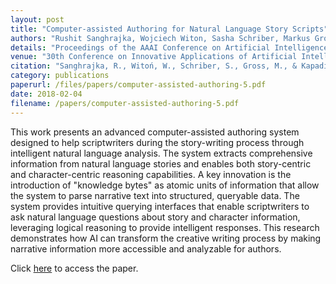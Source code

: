 ```yaml
---
layout: post
title: "Computer-assisted Authoring for Natural Language Story Scripts"
authors: "Rushit Sanghrajka, Wojciech Witon, Sasha Schriber, Markus Gross, and Mubbasir Kapadia"
details: "Proceedings of the AAAI Conference on Artificial Intelligence, 32(1), 2018."
venue: "30th Conference on Innovative Applications of Artificial Intelligence, IAAI-18"
citation: "Sanghrajka, R., Witoń, W., Schriber, S., Gross, M., & Kapadia, M. (2018). Computer-Assisted Authoring for Natural Language Story Scripts. Proceedings of the AAAI Conference on Artificial Intelligence, 32(1). https://doi.org/10.1609/aaai.v32i1.11420"
category: publications
paperurl: /files/papers/computer-assisted-authoring-5.pdf
date: 2018-02-04
filename: /papers/computer-assisted-authoring-5.pdf
---
```


This work presents an advanced computer-assisted authoring system designed to help scriptwriters during the story-writing process through intelligent natural language analysis. The system extracts comprehensive information from natural language stories and enables both story-centric and character-centric reasoning capabilities. A key innovation is the introduction of "knowledge bytes" as atomic units of information that allow the system to parse narrative text into structured, queryable data. The system provides intuitive querying interfaces that enable scriptwriters to ask natural language questions about story and character information, leveraging logical reasoning to provide intelligent responses. This research demonstrates how AI can transform the creative writing process by making narrative information more accessible and analyzable for authors.

Click [here](/files/papers/computer-assisted-authoring-5.pdf) to access the paper.